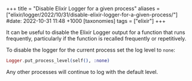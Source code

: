 +++
title = "Disable Elixir Logger for a given process"
aliases = ["elixir/logger/2022/10/31/disable-elixir-logger-for-a-given-process/"]
#date: 2022-10-31 11:48 +1000
[taxonomies]
tags = ["elixir"]
+++

It can be useful to disable the Elixir Logger output for a function that runs
frequently, particularly if the function is recalled frequently or repetitively.

To disable the logger for the current process set the log level to `none`:

```elixir
Logger.put_process_level(self(), :none)
```

Any other processes will continue to log with the default level.


